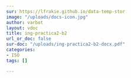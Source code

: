 ```yaml
---
sur: https://lfrakie.github.io/data-temp-stor
image: "/uploads/docs-icon.jpg"
author: varbot
layout: vdoc
title: ing-practica2-b2
url_or_doc: false
sur-doc: "/uploads/ing-practica2-b2-docx.pdf"
categories:
- ISO
tags: []

---
```

